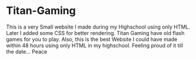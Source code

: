 # Titan-Gaming
This is a very Small website I made during my Highschool using only HTML.
Later I added some CSS for better rendering.
Titan Gaming have old flash games for you to play.
Also, this is the best Website I could have made within 48 hours using only HTML in my highschool.
Feeling proud of it till the date...
Peace
